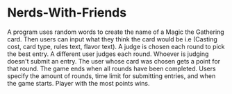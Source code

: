 # Nerds-With-Friends
A program uses random words to create the name of a Magic the Gathering card.  Then users can input what they think the card would be i.e (Casting cost, card type, rules text, flavor text).  A judge is chosen each round to pick the best entry.  A different user judges each round.  Whoever is judging doesn't submit an entry.  The user whose card was chosen gets a point for that round.  The game ends when all rounds have been completed.  Users specify the amount of rounds, time limit for submitting entries, and when the game starts.  Player with the most points wins.  
